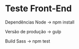 Teste Front-End
==============

  Dependências Node
  -> npm install

  Versão de produção
 -> gulp

 Build Sass
-> npm test
